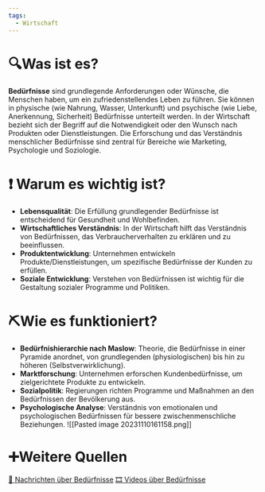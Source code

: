 ```yaml
---
tags:
  - Wirtschaft
---
```

# 🔍Was ist es?
**Bedürfnisse** sind grundlegende Anforderungen oder Wünsche, die Menschen haben, um ein zufriedenstellendes Leben zu führen. Sie können in physische (wie Nahrung, Wasser, Unterkunft) und psychische (wie Liebe, Anerkennung, Sicherheit) Bedürfnisse unterteilt werden. In der Wirtschaft bezieht sich der Begriff auf die Notwendigkeit oder den Wunsch nach Produkten oder Dienstleistungen. Die Erforschung und das Verständnis menschlicher Bedürfnisse sind zentral für Bereiche wie Marketing, Psychologie und Soziologie.

# ❗ Warum es wichtig ist?
- **Lebensqualität**: Die Erfüllung grundlegender Bedürfnisse ist entscheidend für Gesundheit und Wohlbefinden.
- **Wirtschaftliches Verständnis**: In der Wirtschaft hilft das Verständnis von Bedürfnissen, das Verbraucherverhalten zu erklären und zu beeinflussen.
- **Produktentwicklung**: Unternehmen entwickeln Produkte/Dienstleistungen, um spezifische Bedürfnisse der Kunden zu erfüllen.
- **Soziale Entwicklung**: Verstehen von Bedürfnissen ist wichtig für die Gestaltung sozialer Programme und Politiken.

# ⛏Wie es funktioniert?
- **Bedürfnishierarchie nach Maslow**: Theorie, die Bedürfnisse in einer Pyramide anordnet, von grundlegenden (physiologischen) bis hin zu höheren (Selbstverwirklichung).
- **Marktforschung**: Unternehmen erforschen Kundenbedürfnisse, um zielgerichtete Produkte zu entwickeln.
- **Sozialpolitik**: Regierungen richten Programme und Maßnahmen an den Bedürfnissen der Bevölkerung aus.
- **Psychologische Analyse**: Verständnis von emotionalen und psychologischen Bedürfnissen für bessere zwischenmenschliche Beziehungen.
![[Pasted image 20231110161158.png]]
# ➕Weitere Quellen
[📄 Nachrichten über Bedürfnisse](https://www.google.com/search?q=Bed%C3%BCrfnisse&tbm=nws)
[🎞 Videos über Bedürfnisse](https://www.google.com/search?q=Bed%C3%BCrfnisse&tbm=vid)